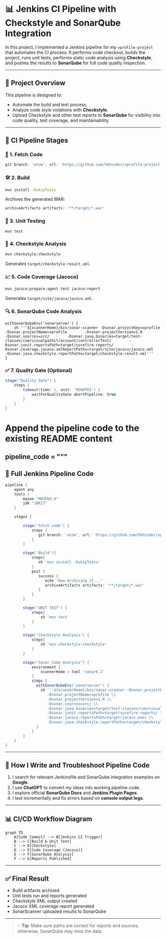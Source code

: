 
# 📊 Jenkins CI Pipeline with Checkstyle and SonarQube Integration

In this project, I implemented a Jenkins pipeline for my `vprofile-project` that automates the CI process. It performs code checkout, builds the project, runs unit tests, performs static code analysis using **Checkstyle**, and pushes the results to **SonarQube** for full code quality inspection.

---

## 🚀 Project Overview

This pipeline is designed to:

- Automate the build and test process.
- Analyze code style violations with **Checkstyle**.
- Upload Checkstyle and other test reports to **SonarQube** for visibility into code quality, test coverage, and maintainability.

---

## 🔄 CI Pipeline Stages

### 🧬 1. Fetch Code
```groovy
git branch: 'atom', url: 'https://github.com/hkhcoder/vprofile-project.git'
```

### 🛠️ 2. Build
```bash
mvn install -DskipTests
```
Archives the generated WAR:
```groovy
archiveArtifacts artifacts: '**/target/*.war'
```

### 🧪 3. Unit Testing
```bash
mvn test
```

### 🧹 4. Checkstyle Analysis
```bash
mvn checkstyle:checkstyle
```
Generates `target/checkstyle-result.xml`.

### 📈 5. Code Coverage (Jacoco)
```bash
mvn jacoco:prepare-agent test jacoco:report
```
Generates `target/site/jacoco/jacoco.xml`.

### 🔍 6. SonarQube Code Analysis
```
withSonarQubeEnv('sonarserver') {
    sh '''${scannerHome}/bin/sonar-scanner -Dsonar.projectKey=vprofile        -Dsonar.projectName=vprofile        -Dsonar.projectVersion=1.0        -Dsonar.sources=src/        -Dsonar.java.binaries=target/test-classes/com/visualpathit/account/controllerTest/        -Dsonar.junit.reportsPath=target/surefire-reports/        -Dsonar.coverage.jacoco.xmlReportPaths=target/site/jacoco/jacoco.xml        -Dsonar.java.checkstyle.reportPaths=target/checkstyle-result.xml'''
}
```

### ✅ 7. Quality Gate (Optional)
```groovy
stage("Quality Gate") {
    steps {
        timeout(time: 1, unit: 'MINUTES') {
            waitForQualityGate abortPipeline: true
        }
    }
}
```
# Append the pipeline code to the existing README content
pipeline_code = """
---

## 🧾 Full Jenkins Pipeline Code

```groovy
pipeline {
	agent any
	tools {
	    maven "MAVEN3.9"
	    jdk "JDK17"
	}

	stages {

	    stage('Fetch code') {
            steps {
               git branch: 'atom', url: 'https://github.com/hkhcoder/vprofile-project.git'
            }
	    }

	    stage('Build'){
	        steps{
	           sh 'mvn install -DskipTests'
	        }
	        post {
	           success {
	              echo 'Now Archiving it...'
	              archiveArtifacts artifacts: '**/target/*.war'
	           }
	        }
	    }

	    stage('UNIT TEST') {
            steps{
                sh 'mvn test'
            }
        }

        stage('Checkstyle Analysis') {
            steps{
                sh 'mvn checkstyle:checkstyle'
            }
        }

        stage("Sonar Code Analysis") {
        	environment {
                scannerHome = tool 'sonar6.2'
            }
            steps {
              withSonarQubeEnv('sonarserver') {
                sh '''${scannerHome}/bin/sonar-scanner -Dsonar.projectKey=vprofile \\
                   -Dsonar.projectName=vprofile \\
                   -Dsonar.projectVersion=1.0 \\
                   -Dsonar.sources=src/ \\
                   -Dsonar.java.binaries=target/test-classes/com/visualpathit/account/controllerTest/ \\
                   -Dsonar.junit.reportsPath=target/surefire-reports/ \\
                   -Dsonar.jacoco.reportsPath=target/jacoco.exec \\
                   -Dsonar.java.checkstyle.reportPaths=target/checkstyle-result.xml'''
              }
            }
        }
	}
}

```
---

## 🤖 How I Write and Troubleshoot Pipeline Code

1. I search for relevant Jenkinsfile and SonarQube integration examples on **Google**.
2. I use **ChatGPT** to convert my ideas into working pipeline code.
3. I explore official **SonarQube Docs** and **Jenkins Plugin Pages**.
4. I test incrementally and fix errors based on **console output logs**.

---

## 📊 CI/CD Workflow Diagram

```mermaid
graph TD
    A[Code Commit] --> B[Jenkins CI Trigger]
    B --> C[Build & Unit Test]
    C --> D[Checkstyle]
    D --> E[Code Coverage (Jacoco)]
    E --> F[SonarQube Analysis]
    F --> G[Reports Published]
```

---

## ✅ Final Result

- Build artifacts archived
- Unit tests run and reports generated
- Checkstyle XML output created
- Jacoco XML coverage report generated
- SonarScanner uploaded results to SonarQube

---

> 💡 **Tip**: Make sure paths are correct for reports and sources; otherwise, SonarQube may miss the data.
